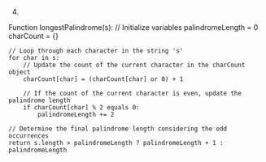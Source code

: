4.
Function longestPalindrome(s):
    // Initialize variables
    palindromeLength = 0
    charCount = {}

    // Loop through each character in the string 's'
    for char in s:
        // Update the count of the current character in the charCount object
        charCount[char] = (charCount[char] or 0) + 1

        // If the count of the current character is even, update the palindrome length
        if charCount[char] % 2 equals 0:
            palindromeLength += 2

    // Determine the final palindrome length considering the odd occurrences
    return s.length > palindromeLength ? palindromeLength + 1 : palindromeLength
